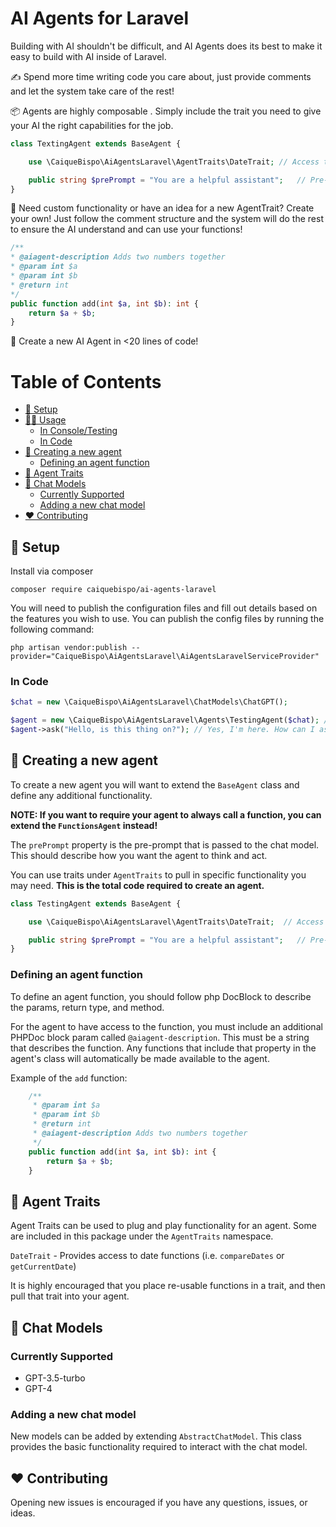 # AI Agents for Laravel

Building with AI shouldn't be difficult, and AI Agents does its best to make it easy to build with AI inside of Laravel.

✍️ Spend more time writing code you care about, just provide comments and let the system take care of the rest!

📦 Agents are highly composable . Simply include the trait you need to give your AI the right capabilities for the job.

```php
class TextingAgent extends BaseAgent {

    use \CaiqueBispo\AiAgentsLaravel\AgentTraits\DateTrait; // Access to date functions

    public string $prePrompt = "You are a helpful assistant";   // Pre-prompt
}
```

🔧 Need custom functionality or have an idea for a new AgentTrait? Create your own! Just follow the comment structure and the system will do the rest to ensure the AI understand and can use your functions!

```php
/**
* @aiagent-description Adds two numbers together
* @param int $a
* @param int $b
* @return int
*/
public function add(int $a, int $b): int {
    return $a + $b;
}
```


🚀 Create a new AI Agent in <20 lines of code!

# Table of Contents
- [🔧 Setup](#-setup)
- [👨‍💻 Usage](#-usage)
  - [In Console/Testing](#in-consoletesting)
  - [In Code](#in-code)
- [🤖 Creating a new agent](#-creating-a-new-agent)
  - [Defining an agent function](#defining-an-agent-function)
- [🧰 Agent Traits](#-agent-traits)
- [📝 Chat Models](#-chat-models)
  - [Currently Supported](#currently-supported)
  - [Adding a new chat model](#adding-a-new-chat-model)
- [❤️ Contributing](#️-contributing)

## 🔧 Setup 

Install via composer

`composer require caiquebispo/ai-agents-laravel`

You will need to publish the configuration files and fill out details based on the features you wish to use. You can publish the config files by running the following command:

`php artisan vendor:publish --provider="CaiqueBispo\AiAgentsLaravel\AiAgentsLaravelServiceProvider"`

### In Code

```php
$chat = new \CaiqueBispo\AiAgentsLaravel\ChatModels\ChatGPT();

$agent = new \CaiqueBispo\AiAgentsLaravel\Agents\TestingAgent($chat); // Ensures the agent gets a pre-prompt at creation
$agent->ask("Hello, is this thing on?"); // Yes, I'm here. How can I assist you today?
```

## 🤖 Creating a new agent 
To create a new agent you will want to extend the `BaseAgent` class and define any additional functionality.

**NOTE: If you want to require your agent to always call a function, you can extend the `FunctionsAgent` instead!**

The `prePrompt` property is the pre-prompt that is passed to the chat model. This should describe how you want the agent to think and act.

You can use traits under `AgentTraits` to pull in specific functionality you may need.
**This is the total code required to create an agent.**
```php
class TestingAgent extends BaseAgent {

    use \CaiqueBispo\AiAgentsLaravel\AgentTraits\DateTrait;  // Access to date functions

    public string $prePrompt = "You are a helpful assistant";   // Pre-prompt
}
```

### Defining an agent function
To define an agent function, you should follow php DocBlock to describe the params, return type, and method.

For the agent to have access to the function, you must include an additional PHPDoc block param called `@aiagent-description`. This must be a string that describes the function. Any functions that include that property in the agent's class will automatically be made available to the agent.

Example of the `add` function:
```php
    /**
     * @param int $a
     * @param int $b
     * @return int
     * @aiagent-description Adds two numbers together
     */
    public function add(int $a, int $b): int {
        return $a + $b;
    }
```

## 🧰 Agent Traits
Agent Traits can be used to plug and play functionality for an agent. Some are included in this package under the `AgentTraits` namespace.

`DateTrait` - Provides access to date functions (i.e. `compareDates` or `getCurrentDate`)

It is highly encouraged that you place re-usable functions in a trait, and then pull that trait into your agent.


## 📝 Chat Models

### Currently Supported
- GPT-3.5-turbo
- GPT-4

### Adding a new chat model
New models can be added by extending `AbstractChatModel`. This class provides the basic functionality required to interact with the chat model.

## ❤️ Contributing
Opening new issues is encouraged if you have any questions, issues, or ideas.

